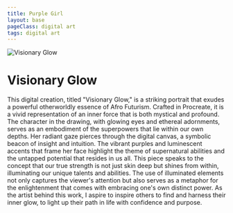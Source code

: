 ```yaml
---
title: Purple Girl
layout: base
pageClass: digital art
tags: digital art
---
```

<head>
    <meta charset="utf-8">
    <title>Visionary Glow</title>
   
<body>
    <div class="container">
        <img src="/images/Purple-Superpower copy.jpg" alt="Visionary Glow" class="image">
        <div class="description">
            <h1>Visionary Glow</h1>
            <p>This digital creation, titled "Visionary Glow," is a striking portrait that exudes a powerful otherworldly essence of Afro Futurism. Crafted in Procreate, it is a vivid representation of an inner force that is both mystical and profound. The character in the drawing, with glowing eyes and ethereal adornments, serves as an embodiment of the superpowers that lie within our own depths. Her radiant gaze pierces through the digital canvas, a symbolic beacon of insight and intuition. The vibrant purples and luminescent accents that frame her face highlight the theme of supernatural abilities and the untapped potential that resides in us all. This piece speaks to the concept that our true strength is not just skin deep but shines from within, illuminating our unique talents and abilities. The use of illuminated elements not only captures the viewer's attention but also serves as a metaphor for the enlightenment that comes with embracing one's own distinct power. As the artist behind this work, I aspire to inspire others to find and harness their inner glow, to light up their path in life with confidence and purpose.</p>
        </div>
    </div>